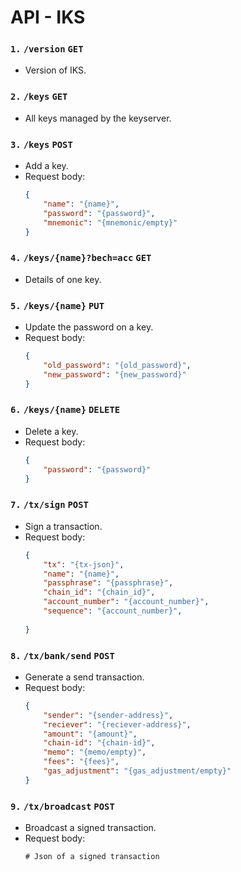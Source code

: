 # API - IKS

### `1.` `/version` `GET`
- Version of IKS.

### `2.` `/keys` `GET`
- All keys managed by the keyserver.

### `3.` `/keys` `POST`
- Add a key.
- Request body:
    ```json
    {
        "name": "{name}",
        "password": "{password}",
        "mnemonic": "{mnemonic/empty}"
    }
    ```

### `4.` `/keys/{name}?bech=acc` `GET`
- Details of one key.

### `5.` `/keys/{name}` `PUT`
- Update the password on a key.
- Request body:
    ```json
    {
        "old_password": "{old_password}",
        "new_password": "{new_password}"
    }
    ```

### `6.` `/keys/{name}` `DELETE`
- Delete a key.
- Request body:
    ```json
    {
        "password": "{password}"
    }
    ```

### `7.` `/tx/sign` `POST`
- Sign a transaction.
- Request body:
    ```json
    {
        "tx": "{tx-json}",
        "name": "{name}",
        "passphrase": "{passphrase}",
        "chain_id": "{chain_id}",
        "account_number": "{account_number}",
        "sequence": "{account_number}",
        
    }
    ```

### `8.` `/tx/bank/send` `POST`
- Generate a send transaction.
- Request body:
    ```json
    {
        "sender": "{sender-address}",
        "reciever": "{reciever-address}",
        "amount": "{amount}",
        "chain-id": "{chain-id}",
        "memo": "{memo/empty}",
        "fees": "{fees}",
        "gas_adjustment": "{gas_adjustment/empty}"
    }
    ```

### `9.` `/tx/broadcast` `POST`
- Broadcast a signed transaction.
- Request body:
    ```
    # Json of a signed transaction
    ```
